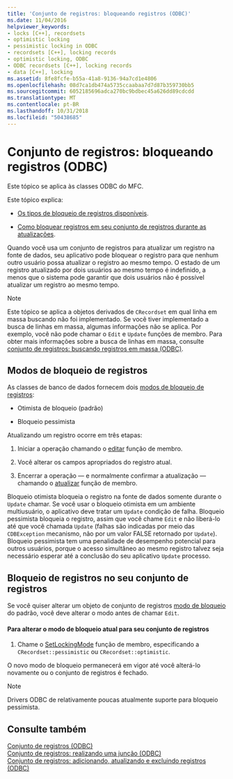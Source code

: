 ```yaml
---
title: 'Conjunto de registros: bloqueando registros (ODBC)'
ms.date: 11/04/2016
helpviewer_keywords:
- locks [C++], recordsets
- optimistic locking
- pessimistic locking in ODBC
- recordsets [C++], locking records
- optimistic locking, ODBC
- ODBC recordsets [C++], locking records
- data [C++], locking
ms.assetid: 8fe8fcfe-b55a-41a8-9136-94a7cd1e4806
ms.openlocfilehash: 08d7ca1db474a5735ccaabaa7d7d87b359730bb5
ms.sourcegitcommit: 6052185696adca270bc9bdbec45a626dd89cdcdd
ms.translationtype: MT
ms.contentlocale: pt-BR
ms.lasthandoff: 10/31/2018
ms.locfileid: "50438685"
---
```

# <a name="recordset-locking-records-odbc"></a>Conjunto de registros: bloqueando registros (ODBC)

Este tópico se aplica às classes ODBC do MFC.

Este tópico explica:

- [Os tipos de bloqueio de registros disponíveis](#_core_record.2d.locking_modes).

- [Como bloquear registros em seu conjunto de registros durante as atualizações](#_core_locking_records_in_your_recordset).

Quando você usa um conjunto de registros para atualizar um registro na fonte de dados, seu aplicativo pode bloquear o registro para que nenhum outro usuário possa atualizar o registro ao mesmo tempo. O estado de um registro atualizado por dois usuários ao mesmo tempo é indefinido, a menos que o sistema pode garantir que dois usuários não é possível atualizar um registro ao mesmo tempo.

> [!NOTE]
>  Este tópico se aplica a objetos derivados de `CRecordset` em qual linha em massa buscando não foi implementado. Se você tiver implementado a busca de linhas em massa, algumas informações não se aplica. Por exemplo, você não pode chamar o `Edit` e `Update` funções de membro. Para obter mais informações sobre a busca de linhas em massa, consulte [conjunto de registros: buscando registros em massa (ODBC)](../../data/odbc/recordset-fetching-records-in-bulk-odbc.md).

##  <a name="_core_record.2d.locking_modes"></a> Modos de bloqueio de registros

As classes de banco de dados fornecem dois [modos de bloqueio de registros](../../mfc/reference/crecordset-class.md#setlockingmode):

- Otimista de bloqueio (padrão)

- Bloqueio pessimista

Atualizando um registro ocorre em três etapas:

1. Iniciar a operação chamando o [editar](../../mfc/reference/crecordset-class.md#edit) função de membro.

1. Você alterar os campos apropriados do registro atual.

1. Encerrar a operação — e normalmente confirmar a atualização — chamando o [atualizar](../../mfc/reference/crecordset-class.md#update) função de membro.

Bloqueio otimista bloqueia o registro na fonte de dados somente durante o `Update` chamar. Se você usar o bloqueio otimista em um ambiente multiusuário, o aplicativo deve tratar um `Update` condição de falha. Bloqueio pessimista bloqueia o registro, assim que você chame `Edit` e não liberá-lo até que você chamada `Update` (falhas são indicadas por meio das `CDBException` mecanismo, não por um valor FALSE retornado por `Update`). Bloqueio pessimista tem uma penalidade de desempenho potencial para outros usuários, porque o acesso simultâneo ao mesmo registro talvez seja necessário esperar até a conclusão do seu aplicativo `Update` processo.

##  <a name="_core_locking_records_in_your_recordset"></a> Bloqueio de registros no seu conjunto de registros

Se você quiser alterar um objeto de conjunto de registros [modo de bloqueio](#_core_record.2d.locking_modes) do padrão, você deve alterar o modo antes de chamar `Edit`.

#### <a name="to-change-the-current-locking-mode-for-your-recordset"></a>Para alterar o modo de bloqueio atual para seu conjunto de registros

1. Chame o [SetLockingMode](../../mfc/reference/crecordset-class.md#setlockingmode) função de membro, especificando a `CRecordset::pessimistic` ou `CRecordset::optimistic`.

O novo modo de bloqueio permanecerá em vigor até você alterá-lo novamente ou o conjunto de registros é fechado.

> [!NOTE]
>  Drivers ODBC de relativamente poucas atualmente suporte para bloqueio pessimista.

## <a name="see-also"></a>Consulte também

[Conjunto de registros (ODBC)](../../data/odbc/recordset-odbc.md)<br/>
[Conjunto de registros: realizando uma junção (ODBC)](../../data/odbc/recordset-performing-a-join-odbc.md)<br/>
[Conjunto de registros: adicionando, atualizando e excluindo registros (ODBC)](../../data/odbc/recordset-adding-updating-and-deleting-records-odbc.md)